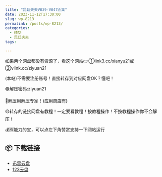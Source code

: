 ```yaml
---
title: "昆廷夫夫V039-V047🈴集"
date: 2023-11-12T17:30:00
slug: wp-8213
permalink: /posts/wp-8213/
categories:
  - 精华
  - 昆廷夫夫
tags:

---
```


如果两个网盘都没有资源了，看这个网站👉①link3.cc/xianyu21或②vlink.cc/ziyuan21

(本站)不需要注册账号！直接转存到对应网盘OK？懂吧！

🟢解压密码:ziyuan21

🔵解压用解压专家！(应用商店有)

🟡转存的链接网盘有教程！一定要看教程！按教程操作！不按教程操作你不会解压！

💰🈶能力的宝，可以点左下角赞赏支持一下网站运行

## 📦 下载链接
- [迅雷云盘](https://blziyuan21.com/pay-download/8213?key=4782b5ac67&down_id=0)
- [123云盘](https://blziyuan21.com/pay-download/8213?key=4782b5ac67&down_id=1)

